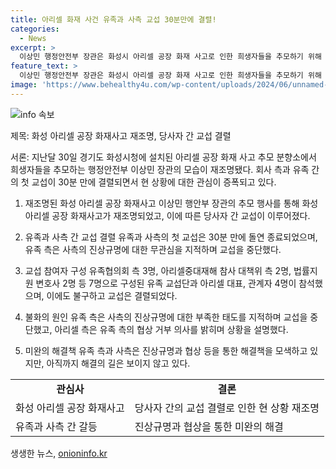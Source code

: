 ```yaml
---
title: 아리셀 화재 사건 유족과 사측 교섭 30분만에 결렬!
categories:
  - News
excerpt: >
  이상민 행정안전부 장관은 화성시 아리셀 공장 화재 사고로 인한 희생자들을 추모하기 위해 분향소를 찾았다. 화재 사고 이후 유족과의 첫 교섭이 열렸으나 진전이 없었고, 양측의 입장 차이가 크게 드러났다. 유족 측은 사측의 진상규명 요구에 대한 대응이 미흡하다며 불만을 털었고, 아리셀 측은 유족 측의 협상 거부로 합의안을 제시하지 못했다. 해당 교섭에는 유족 3명, 아리셀 측 2명, 변호사 2명 등 총 7명과 사측 4명이 참여했다.
feature_text: >
  이상민 행정안전부 장관은 화성시 아리셀 공장 화재 사고로 인한 희생자들을 추모하기 위해 분향소를 찾았다. 화재 사고 이후 유족과의 첫 교섭이 열렸으나 진전이 없었고, 양측의 입장 차이가 크게 드러났다. 유족 측은 사측의 진상규명 요구에 대한 대응이 미흡하다며 불만을 털었고, 아리셀 측은 유족 측의 협상 거부로 합의안을 제시하지 못했다. 해당 교섭에는 유족 3명, 아리셀 측 2명, 변호사 2명 등 총 7명과 사측 4명이 참여했다.
image: 'https://www.behealthy4u.com/wp-content/uploads/2024/06/unnamed-file.png'
---
```


<p><img src="https://www.behealthy4u.com/wp-content/uploads/2024/06/unnamed-file.png" alt="info 속보" /></p>

<p>제목: 화성 아리셀 공장 화재사고 재조명, 당사자 간 교섭 결렬</p>

<p>서론:
지난달 30일 경기도 화성시청에 설치된 아리셀 공장 화재 사고 추모 분향소에서 희생자들을 추모하는 행정안전부 이상민 장관의 모습이 재조명됐다. 회사 측과 유족 간의 첫 교섭이 30분 만에 결렬되면서 현 상황에 대한 관심이 증폭되고 있다.</p>

<ol>
<li><p>재조명된 화성 아리셀 공장 화재사고
이상민 행안부 장관의 추모 행사를 통해 화성 아리셀 공장 화재사고가 재조명되었고, 이에 따른 당사자 간 교섭이 이루어졌다.</p></li>
<li><p>유족과 사측 간 교섭 결렬
유족과 사측의 첫 교섭은 30분 만에 돌연 종료되었으며, 유족 측은 사측의 진상규명에 대한 무관심을 지적하며 교섭을 중단했다.</p></li>
<li><p>교섭 참여자 구성
유족협의회 측 3명, 아리셀중대재해 참사 대책위 측 2명, 법률지원 변호사 2명 등 7명으로 구성된 유족 교섭단과 아리셀 대표, 관계자 4명이 참석했으며, 이에도 불구하고 교섭은 결렬되었다.</p></li>
<li><p>불화의 원인
유족 측은 사측의 진상규명에 대한 부족한 태도를 지적하며 교섭을 중단했고, 아리셀 측은 유족 측의 협상 거부 의사를 밝히며 상황을 설명했다.</p></li>
<li><p>미완의 해결책
유족 측과 사측은 진상규명과 협상 등을 통한 해결책을 모색하고 있지만, 아직까지 해결의 길은 보이지 않고 있다.</p></li>
</ol>

<table>
  <tr>
    <td style="text-align: center; height: 17px;"><b>관심사</b></td>
    <td style="text-align: center; height: 17px;"><b>결론</b></td>
  </tr>
  <tr>
    <td style="text-align: left;">화성 아리셀 공장 화재사고</td>
    <td style="text-align: left;">당사자 간의 교섭 결렬로 인한 현 상황 재조명</td>
  </tr>
  <tr>
    <td style="text-align: left;">유족과 사측 간 갈등</td>
    <td style="text-align: left;">진상규명과 협상을 통한 미완의 해결</td>
  </tr>
</table>

<p data-ke-size="size16"></p>
생생한 뉴스, <a href="https://onioninfo.kr" rel="dofollow">onioninfo.kr</a>


